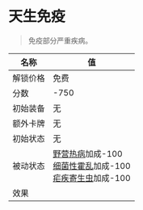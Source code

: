 # 天生免疫  
> 免疫部分严重疾病。  
  
名称  |  值  
----  |  ----  
解锁价格  |  免费  
分数  |  -750  
初始装备  |  无  
额外卡牌  |  无  
初始状态  |  无  
被动状态  |  [野营热病](BacteriaTyphus.md)加成-100<br>[细菌性霍乱](BacteriaCholera.md)加成-100<br>[疟疾寄生虫](ParasiteMalaria.md)加成-100  
效果  |    
